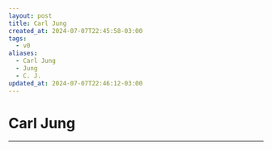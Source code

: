 ```yaml
---
layout: post
title: Carl Jung
created_at: 2024-07-07T22:45:58-03:00
tags:
  - v0
aliases:
  - Carl Jung
  - Jung
  - C. J.
updated_at: 2024-07-07T22:46:12-03:00
---
```

# Carl Jung
---

